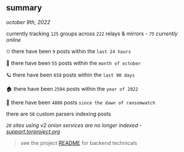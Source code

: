 
## summary
_october 9th, 2022_

currently tracking `125` groups across `222` relays & mirrors - _`75` currently online_

⏲ there have been `9` posts within the `last 24 hours`

🦈 there have been `55` posts within the `month of october`

🪐 there have been `658` posts within the `last 90 days`

🏚 there have been `2594` posts within the `year of 2022`

🦕 there have been `4880` posts `since the dawn of ransomwatch`

there are `58` custom parsers indexing posts

_`20` sites using v2 onion services are no longer indexed - [support.torproject.org](https://support.torproject.org/onionservices/v2-deprecation/)_

> see the project [README](https://github.com/joshhighet/ransomwatch#ransomwatch--) for backend technicals
